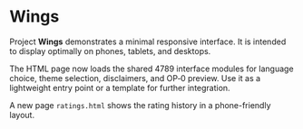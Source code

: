 # Wings

Project **Wings** demonstrates a minimal responsive interface. It is intended to display optimally on phones, tablets, and desktops.

The HTML page now loads the shared 4789 interface modules for language choice, theme selection, disclaimers, and OP‑0 preview. Use it as a lightweight entry point or a template for further integration.

A new page `ratings.html` shows the rating history in a phone-friendly layout.

